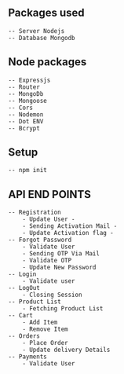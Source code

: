 ## Packages used

    -- Server Nodejs
    -- Database Mongodb

## Node packages

    -- Expressjs
    -- Router
    -- MongoDb
    -- Mongoose
    -- Cors
    -- Nodemon
    -- Dot ENV
    -- Bcrypt

## Setup
    -- npm init

## API END POINTS

    -- Registration
        - Update User - 
        - Sending Activation Mail -
        - Update Activation flag - 
    -- Forgot Password
        - Validate User
        - Sending OTP Via Mail
        - Validate OTP
        - Update New Password 
    -- Login
        - Validate user
    -- LogOut
        - Closing Session
    -- Product List
        - Fetching Product List
    -- Cart
        - Add Item
        - Remove Item
    -- Orders
        - Place Order
        - Update delivery Details
    -- Payments
        - Validate User
    
